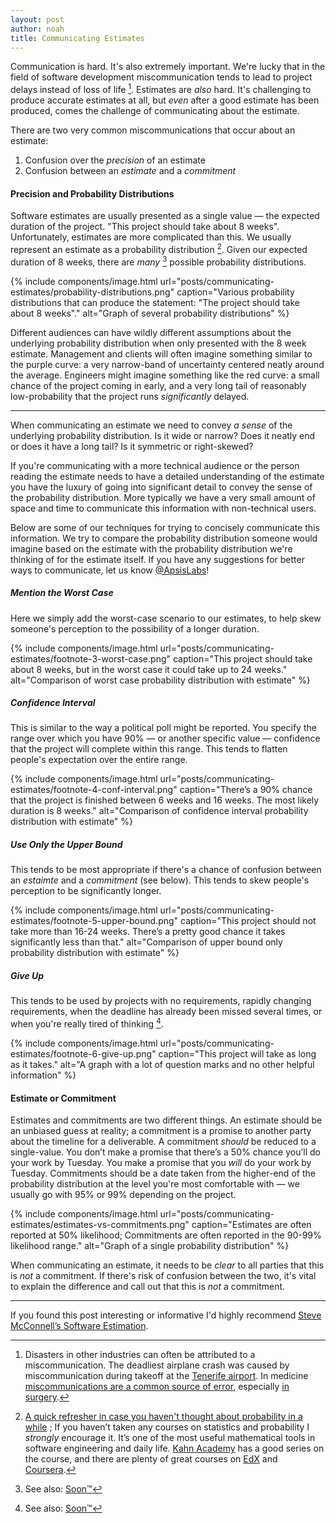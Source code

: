 ```yaml
---
layout: post
author: noah
title: Communicating Estimates
---
```


Communication is hard. It's also extremely important. We're lucky that in the field of software development miscommunication tends to lead to project delays instead of loss of life [^1]. Estimates are _also_ hard. It's challenging to produce accurate estimates at all, but _even_ after a good estimate has been produced, comes the challenge of communicating about the estimate.

There are two very common miscommunications that occur about an estimate:

1. Confusion over the _precision_ of an estimate
2. Confusion between an _estimate_ and a _commitment_

#### Precision and Probability Distributions

Software estimates are usually presented as a single value — the expected duration of the project. "This project should take about 8 weeks". Unfortunately, estimates are more complicated than this. We usually represent an estimate as a probability distribution [^2]. Given our expected duration of 8 weeks, there are _many_ [^3] possible probability distributions.

{% include components/image.html url="posts/communicating-estimates/probability-distributions.png" caption="Various probability distributions that can produce the statement: &quot;The project should take about 8 weeks&quot;." alt="Graph of several probability distributions" %}

Different audiences can have wildly different assumptions about the underlying probability distribution when only presented with the 8 week estimate. Management and clients will often imagine something similar to the purple curve: a very narrow-band of uncertainty centered neatly around the average. Engineers might imagine something like the red curve: a small chance of the project coming in early, and a very long tail of reasonably low-probability that the project runs _significantly_ delayed.

------

When communicating an estimate we need to convey _a sense_ of the underlying probability distribution. Is it wide or narrow? Does it neatly end or does it have a long tail? Is it symmetric or right-skewed?

If you're communicating with a more technical audience or the person reading the estimate needs to have a detailed understanding of the estimate you have the luxury of going into significant detail to convey the sense of the probability distribution. More typically we have a very small amount of space and time to communicate this information with non-technical users.

Below are some of our techniques for trying to concisely communicate this information. We try to compare the probability distribution someone would imagine based on the estimate with the probability distribution we're thinking of for the estimate itself. If you have any suggestions for better ways to communicate, let us know [@ApsisLabs](https://twitter.com/ApsisLabs)!

##### Mention the Worst Case
Here we simply add the worst-case scenario to our estimates, to help skew someone's perception to the possibility of a longer duration.

{% include components/image.html url="posts/communicating-estimates/footnote-3-worst-case.png" caption="This project should take about 8 weeks, but in the worst case it could take up to 24 weeks." alt="Comparison of worst case probability distribution with estimate" %}

##### Confidence Interval
This is similar to the way a political poll might be reported. You specify the range over which you have 90% — or another specific value — confidence that the project will complete within this range. This tends to flatten people's expectation over the entire range.

{% include components/image.html url="posts/communicating-estimates/footnote-4-conf-interval.png" caption="There’s a 90% chance that the project is finished between 6 weeks and 16 weeks. The most likely duration is 8 weeks." alt="Comparison of confidence interval probability distribution with estimate" %}

##### Use Only the Upper Bound
This tends to be most appropriate if there's a chance of confusion between an _estaimte_ and a _commitment_ (see below). This tends to skew people's perception to be significantly longer.

{% include components/image.html url="posts/communicating-estimates/footnote-5-upper-bound.png" caption="This project should not take more than 16-24 weeks. There’s a pretty good chance it takes significantly less than that." alt="Comparison of upper bound only probability distribution with estimate" %}

##### Give Up
This tends to be used by projects with no requirements, rapidly changing requirements, when the deadline has already been missed several times, or when you're really tired of thinking [^3].

{% include components/image.html url="posts/communicating-estimates/footnote-6-give-up.png" caption="This project will take as long as it takes." alt="A graph with a lot of question marks and no other helpful information" %}

#### Estimate or Commitment
Estimates and commitments are two different things. An estimate should be an unbiased guess at reality; a commitment is a promise to another party about the timeline for a deliverable. A commitment _should_ be reduced to a single-value. You don’t make a promise that there’s a 50% chance you’ll do your work by Tuesday. You make a promise that you _will_ do your work by Tuesday. Commitments should be a date taken from the higher-end of the probability distribution at the level you're most comfortable with — we usually go with 95% or 99% depending on the project.

{% include components/image.html url="posts/communicating-estimates/estimates-vs-commitments.png" caption="Estimates are often reported at 50% likelihood; Commitments are often reported in the 90-99% likelihood range." alt="Graph of a single probability distribution" %}

When communicating an estimate, it needs to be _clear_ to all parties that this is _not_ a commitment. If there's risk of confusion between the two, it's vital to explain the difference and call out that this is _not_ a commitment.

----

If you found this post interesting or informative I'd highly recommend [Steve McConnell’s Software Estimation](http://www.amazon.com/Software-Estimation-Demystifying-Developer-Practices/dp/0735605351).

[^1]:
    Disasters in other industries can often be attributed to a miscommunication. The deadliest airplane crash was caused by miscommunication during takeoff at the [Tenerife airport](https://en.wikipedia.org/wiki/Tenerife_airport_disaster). In medicine [miscommunications are a common source of error](http://ww2.kqed.org/stateofhealth/2014/11/25/miscommunication-a-major-cause-of-medical-error-study-shows/), especially [in surgery](http://www.cnn.com/2010/HEALTH/10/18/health.surgery.mixups.common/).

[^2]:
    [A quick refresher in case you haven't thought about probability in a while](http://stattrek.com/probability-distributions/probability-distribution.aspx) ; If you haven’t taken any courses on statistics and probability I _strongly_ encourage it. It’s one of the most useful mathematical tools in software engineering and daily life. [Kahn Academy](https://www.khanacademy.org/math/probability) has a good series on the course, and there are plenty of great courses on [EdX](https://www.edx.org/course?search_query=probability) and [Coursera](https://www.coursera.org/courses?languages=en&query=probability).

[^3]: See also: [Soon&trade;](http://gaming.stackexchange.com/questions/23112/where-did-soon-originate)
